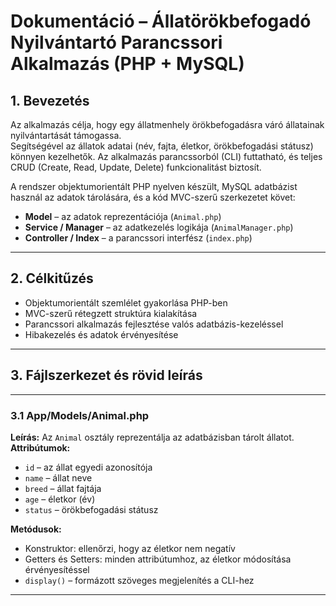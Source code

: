 # Dokumentáció – Állatörökbefogadó Nyilvántartó Parancssori Alkalmazás (PHP + MySQL)

## 1. Bevezetés
Az alkalmazás célja, hogy egy állatmenhely örökbefogadásra váró állatainak nyilvántartását támogassa.  
Segítségével az állatok adatai (név, fajta, életkor, örökbefogadási státusz) könnyen kezelhetők. Az alkalmazás parancssorból (CLI) futtatható, és teljes CRUD (Create, Read, Update, Delete) funkcionalitást biztosít.

A rendszer objektumorientált PHP nyelven készült, MySQL adatbázist használ az adatok tárolására, és a kód MVC-szerű szerkezetet követ:

- **Model** – az adatok reprezentációja (`Animal.php`)  
- **Service / Manager** – az adatkezelés logikája (`AnimalManager.php`)  
- **Controller / Index** – a parancssori interfész (`index.php`)

---

## 2. Célkitűzés
- Objektumorientált szemlélet gyakorlása PHP-ben  
- MVC-szerű rétegzett struktúra kialakítása  
- Parancssori alkalmazás fejlesztése valós adatbázis-kezeléssel  
- Hibakezelés és adatok érvényesítése  

---

## 3. Fájlszerkezet és rövid leírás

---

### 3.1 App/Models/Animal.php
**Leírás:** Az `Animal` osztály reprezentálja az adatbázisban tárolt állatot.  
**Attribútumok:**
- `id` – az állat egyedi azonosítója  
- `name` – állat neve  
- `breed` – állat fajtája  
- `age` – életkor (év)  
- `status` – örökbefogadási státusz  

**Metódusok:**
- Konstruktor: ellenőrzi, hogy az életkor nem negatív  
- Getters és Setters: minden attribútumhoz, az életkor módosítása érvényesítéssel  
- `display()` – formázott szöveges megjelenítés a CLI-hez  

---